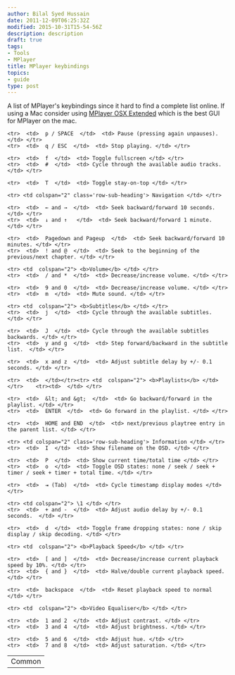 ```yaml
---
author: Bilal Syed Hussain
date: 2011-12-09T06:25:32Z
modified: 2015-10-31T15-54-56Z
description: description
draft: true
tags:
- Tools
- MPlayer
title: MPlayer keybindings
topics:
- guide
type: post
---
```



A list of MPlayer's keybindings since it hard to find a complete list online.
If using a Mac consider using [MPlayer OSX Extended](/projects/mplayer-osx-extended/ "MPlayer OSX Extended") which is the best GUI for MPlayer on the mac.

<table  >
	<tbody><tr> <td colspan="2" class='row-sub-heading'> Common  </td> </tr>

	<tr>  <td>  p / SPACE  </td>  <td> Pause (pressing again unpauses). </td> </tr>
	<tr>  <td>  q / ESC  </td>  <td> Stop playing. </td> </tr>

	<tr>  <td>  f  </td>  <td> Toggle fullscreen </td> </tr>
	<tr>  <td>  #  </td>  <td> Cycle through the available audio tracks. </td> </tr>

	<tr>  <td>  T  </td>  <td> Toggle stay-on-top </td> </tr>

	<tr> <td colspan="2" class='row-sub-heading'> Navigation </td> </tr>

	<tr>  <td>  ← and →  </td>  <td> Seek backward/forward 10 seconds. </td> </tr>
	<tr>  <td>  ↓ and ↑   </td>  <td> Seek backward/forward 1 minute. </td> </tr>

	<tr>  <td>  Pagedown and Pageup  </td>  <td> Seek backward/forward 10 minutes. </td> </tr>
	<tr>  <td>  ! and @  </td>  <td> Seek to the beginning of the previous/next chapter. </td> </tr>

	<tr> <td  colspan="2"> <b>Volume</b> </td> </tr>
	<tr>  <td>  / and *  </td>  <td> Decrease/increase volume. </td> </tr>

	<tr>  <td>  9 and 0  </td>  <td> Decrease/increase volume. </td> </tr>
	<tr>  <td>  m  </td>  <td> Mute sound. </td> </tr>

	<tr> <td  colspan="2"> <b>Subtitles</b> </td> </tr>
	<tr>  <td>  j  </td>  <td> Cycle through the available subtitles. </td> </tr>

	<tr>  <td>  J  </td>  <td> Cycle through the available subtitles backwards. </td> </tr>
	<tr>  <td>  y and g  </td>  <td> Step forward/backward in the subtitle list.  </td> </tr>

	<tr>  <td>  x and z  </td>  <td> Adjust subtitle delay by +/- 0.1 seconds. </td> </tr>

	<tr>  <td>  </td></tr><tr> <td  colspan="2"> <b>Playlists</b> </td> </tr>    <tr><td>  </td> </tr>

	<tr>  <td>  &lt; and &gt;  </td>  <td> Go backward/forward in the playlist. </td> </tr>
	<tr>  <td>  ENTER  </td>  <td> Go forward in the playlist. </td> </tr>

	<tr>  <td>  HOME and END  </td>  <td> next/previous playtree entry in the parent list. </td> </tr>

	<tr> <td colspan="2" class='row-sub-heading'> Information </td> </tr>
	<tr>  <td>  I  </td>  <td> Show filename on the OSD. </td> </tr>

	<tr>  <td>  P  </td>  <td> Show current time/total time </td> </tr>
	<tr>  <td>  o  </td>  <td> Toggle OSD states: none / seek / seek + timer / seek + timer + total time. </td> </tr>

	<tr>  <td>  ⇥ (Tab)  </td>  <td> Cycle timestamp display modes </td> </tr>

	<tr> <td colspan="2"> \1 </td> </tr>  
	<tr>  <td>  + and -  </td>  <td> Adjust audio delay by +/- 0.1 seconds.  </td> </tr>

	<tr>  <td>  d  </td>  <td> Toggle frame dropping states: none / skip display / skip decoding. </td> </tr>

	<tr> <td  colspan="2"> <b>Playback Speed</b> </td> </tr>

	<tr>  <td>  [ and ]  </td>  <td> Decrease/increase current playback speed by 10%. </td> </tr>
	<tr>  <td>  { and }  </td>  <td> Halve/double current playback speed. </td> </tr>

	<tr>  <td>  backspace  </td>  <td> Reset playback speed to normal </td> </tr>

	<tr> <td  colspan="2"> <b>Video Equaliser</b> </td> </tr>

	<tr>  <td>  1 and 2  </td>  <td> Adjust contrast. </td> </tr>
	<tr>  <td>  3 and 4  </td>  <td> Adjust brightness. </td> </tr>

	<tr>  <td>  5 and 6  </td>  <td> Adjust hue. </td> </tr>
	<tr>  <td>  7 and 8  </td>  <td> Adjust saturation. </td> </tr>


</tbody></table>
